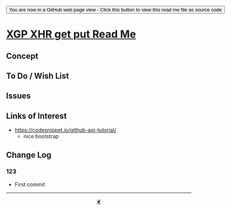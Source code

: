 <span style=display:none; >[You are now in a GitHub source code view - click this link to view Read Me file as a web page]( https://pushme-pullyou.github.io/tootoo-2021/sandbox/xgp-xhr-get-put/readme.html  "View file as a web page." ) </span>

<div><input type=button onclick=window.top.location.href="https://github.com/pushme-pullyou/tootoo-2021/tree/master/sandbox/xgp-xhr-get-put/";
value='You are now in a GitHub web page view - Click this button to view this read me file as source code' ></div>


# [XGP XHR get put Read Me]( https://pushme-pullyou.github.io/tootoo-2021/sandbox/xgp-xhr-get-put/readme.html )

<!--@@@
<div class=iframe-resize ><iframe src=https://pushme-pullyou.github.io/tootoo-2021/ sandbox/xgp-xhr-get-put/ height=100% width=100% ></iframe></div>
_XGP XHR get put in a resizable window. One finger to rotate. Two to zoom._

### Full Screen: [XGP XHR get put]( https://pushme-pullyou.github.io/tootoo-2021/sandbox/xgp-xhr-get-put/ )
@@@-->


## Concept


## To Do / Wish List


## Issues


## Links of Interest

* https://codesnippet.io/github-api-tutorial/
	* nice bootstrap

## Change Log


### 123

* First commit


***

<center title="Hello! Click me to go up to the top" ><a class=aDingbat href=javascript:window.scrollTo(0,0);> ❦ </a></center>
